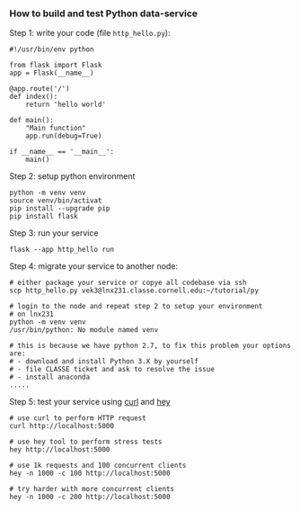 ### How to build and test Python data-service

Step 1: write your code (file `http_hello.py`):
```
#!/usr/bin/env python

from flask import Flask
app = Flask(__name__)

@app.route('/')
def index():
    return 'hello world'

def main():
    "Main function"
    app.run(debug=True)

if __name__ == '__main__':
    main()
```

Step 2: setup python environment
```
python -m venv venv
source venv/bin/activat
pip install --upgrade pip
pip install flask
```

Step 3: run your service
```
flask --app http_hello run
```

Step 4: migrate your service to another node:
```
# either package your service or copye all codebase via ssh
scp http_hello.py vek3@lnx231.classe.cornell.edu:~/tutorial/py

# login to the node and repeat step 2 to setup your environment
# on lnx231
python -m venv venv
/usr/bin/python: No module named venv

# this is because we have python 2.7, to fix this problem your options are:
# - download and install Python 3.X by yourself
# - file CLASSE ticket and ask to resolve the issue
# - install anaconda
.....
```

Step 5: test your service using
[curl](https://curl.se/)
and
[hey](https://github.com/rakyll/hey)
```
# use curl to perform HTTP request
curl http://localhost:5000

# use hey tool to perform stress tests
hey http://localhost:5000

# use 1k requests and 100 concurrent clients
hey -n 1000 -c 100 http://localhost:5000

# try harder with more concurrent clients
hey -n 1000 -c 200 http://localhost:5000
```
